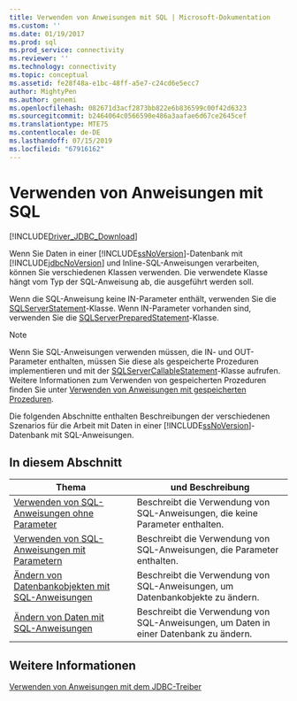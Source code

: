 ```yaml
---
title: Verwenden von Anweisungen mit SQL | Microsoft-Dokumentation
ms.custom: ''
ms.date: 01/19/2017
ms.prod: sql
ms.prod_service: connectivity
ms.reviewer: ''
ms.technology: connectivity
ms.topic: conceptual
ms.assetid: fe28f48a-e1bc-48ff-a5e7-c24cd6e5ecc7
author: MightyPen
ms.author: genemi
ms.openlocfilehash: 082671d3acf2873bb822e6b836599c00f42d6323
ms.sourcegitcommit: b2464064c0566590e486a3aafae6d67ce2645cef
ms.translationtype: MTE75
ms.contentlocale: de-DE
ms.lasthandoff: 07/15/2019
ms.locfileid: "67916162"
---
```

# <a name="using-statements-with-sql"></a>Verwenden von Anweisungen mit SQL

[!INCLUDE[Driver_JDBC_Download](../../includes/driver_jdbc_download.md)]

Wenn Sie Daten in einer [!INCLUDE[ssNoVersion](../../includes/ssnoversion-md.md)]-Datenbank mit [!INCLUDE[jdbcNoVersion](../../includes/jdbcnoversion_md.md)] und Inline-SQL-Anweisungen verarbeiten, können Sie verschiedenen Klassen verwenden. Die verwendete Klasse hängt vom Typ der SQL-Anweisung ab, die ausgeführt werden soll.  
  
Wenn die SQL-Anweisung keine IN-Parameter enthält, verwenden Sie die [SQLServerStatement](../../connect/jdbc/reference/sqlserverstatement-class.md)-Klasse. Wenn IN-Parameter vorhanden sind, verwenden Sie die [SQLServerPreparedStatement](../../connect/jdbc/reference/sqlserverpreparedstatement-class.md)-Klasse.  
  
> [!NOTE]  
> Wenn Sie SQL-Anweisungen verwenden müssen, die IN- und OUT-Parameter enthalten, müssen Sie diese als gespeicherte Prozeduren implementieren und mit der [SQLServerCallableStatement](../../connect/jdbc/reference/sqlservercallablestatement-class.md)-Klasse aufrufen. Weitere Informationen zum Verwenden von gespeicherten Prozeduren finden Sie unter [Verwenden von Anweisungen mit gespeicherten Prozeduren](../../connect/jdbc/using-statements-with-stored-procedures.md).  
  
Die folgenden Abschnitte enthalten Beschreibungen der verschiedenen Szenarios für die Arbeit mit Daten in einer [!INCLUDE[ssNoVersion](../../includes/ssnoversion-md.md)]-Datenbank mit SQL-Anweisungen.  

## <a name="in-this-section"></a>In diesem Abschnitt  

| Thema                                                                                                                        | und Beschreibung                                                       |
| ---------------------------------------------------------------------------------------------------------------------------- | ----------------------------------------------------------------- |
| [Verwenden von SQL-Anweisungen ohne Parameter](../../connect/jdbc/using-an-sql-statement-with-no-parameters.md)                 | Beschreibt die Verwendung von SQL-Anweisungen, die keine Parameter enthalten.   |
| [Verwenden von SQL-Anweisungen mit Parametern](../../connect/jdbc/using-an-sql-statement-with-parameters.md)                       | Beschreibt die Verwendung von SQL-Anweisungen, die Parameter enthalten.      |
| [Ändern von Datenbankobjekten mit SQL-Anweisungen](../../connect/jdbc/using-an-sql-statement-to-modify-database-objects.md) | Beschreibt die Verwendung von SQL-Anweisungen, um Datenbankobjekte zu ändern.   |
| [Ändern von Daten mit SQL-Anweisungen](../../connect/jdbc/using-an-sql-statement-to-modify-data.md)                         | Beschreibt die Verwendung von SQL-Anweisungen, um Daten in einer Datenbank zu ändern. |
  
## <a name="see-also"></a>Weitere Informationen

[Verwenden von Anweisungen mit dem JDBC-Treiber](../../connect/jdbc/using-statements-with-the-jdbc-driver.md)  
